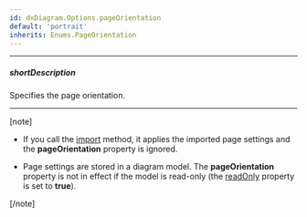 ```yaml
---
id: dxDiagram.Options.pageOrientation
default: 'portrait'
inherits: Enums.PageOrientation
---
```

---
##### shortDescription
Specifies the page orientation.

---
[note]

- If you call the [import](/api-reference/10%20UI%20Components/dxDiagram/3%20Methods/import(data_updateExistingItemsOnly).md '/Documentation/ApiReference/UI_Components/dxDiagram/Methods/#importdata_updateExistingItemsOnly') method, it applies the imported page settings and the **pageOrientation** property is ignored.

- Page settings are stored in a diagram model. The **pageOrientation** property is not in effect if the model is read-only (the [readOnly](/api-reference/10%20UI%20Components/dxDiagram/1%20Configuration/readOnly.md '/Documentation/ApiReference/UI_Components/dxDiagram/Configuration/#readOnly')  property is set to **true**).

[/note]
